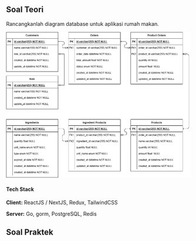 ## Soal Teori

Rancangkanlah diagram database untuk aplikasi rumah makan.



![Logo](./erd.png)


#### Tech Stack

**Client:** ReactJS / NextJS, Redux, TailwindCSS

**Server:** Go, gorm, PostgreSQL, Redis

## Soal Praktek